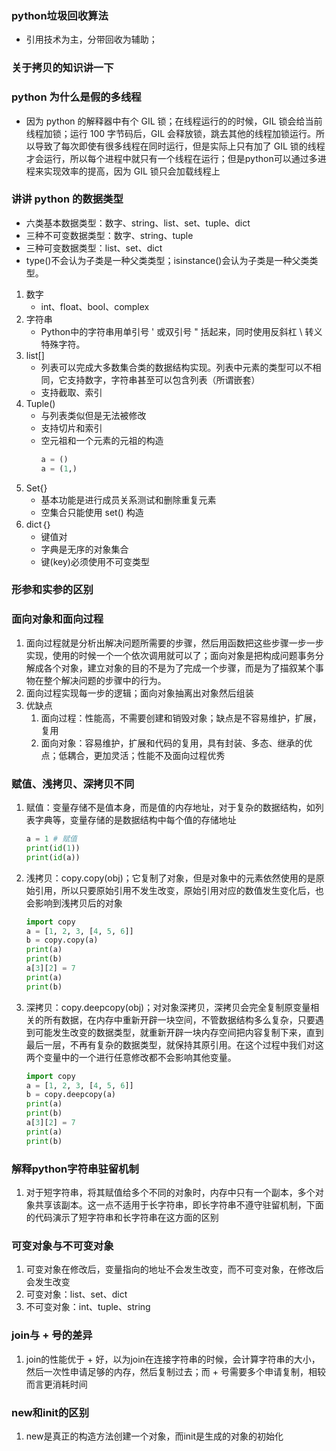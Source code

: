 ### python垃圾回收算法
- 引用技术为主，分带回收为辅助；

### 关于拷贝的知识讲一下

### python 为什么是假的多线程
- 因为 python 的解释器中有个 GIL 锁；在线程运行的的时候，GIL 锁会给当前线程加锁；运行 100 字节码后，GIL 会释放锁，跳去其他的线程加锁运行。所以导致了每次即使有很多线程在同时运行，但是实际上只有加了 GIL 锁的线程才会运行，所以每个进程中就只有一个线程在运行；但是python可以通过多进程来实现效率的提高，因为 GIL 锁只会加载线程上

### 讲讲 python 的数据类型
- 六类基本数据类型：数字、string、list、set、tuple、dict
- 三种不可变数据类型：数字、string、tuple
- 三种可变数据类型：list、set、dict
- type()不会认为子类是一种父类类型；isinstance()会认为子类是一种父类类型。

1.  数字
    - int、float、bool、complex
2.  字符串
    - Python中的字符串用单引号 ' 或双引号 " 括起来，同时使用反斜杠 \ 转义特殊字符。
3.  list[]
    - 列表可以完成大多数集合类的数据结构实现。列表中元素的类型可以不相同，它支持数字，字符串甚至可以包含列表（所谓嵌套）
    - 支持截取、索引
4.  Tuple()
    - 与列表类似但是无法被修改
    - 支持切片和索引
    - 空元祖和一个元素的元祖的构造
        ```python
        a = ()
        a = (1,)
        ```
5.  Set{}
    - 基本功能是进行成员关系测试和删除重复元素
    - 空集合只能使用 set() 构造
6.  dict｛｝
    - 键值对
    - 字典是无序的对象集合
    - 键(key)必须使用不可变类型

### 形参和实参的区别

### 面向对象和面向过程
1.  面向过程就是分析出解决问题所需要的步骤，然后用函数把这些步骤一步一步实现，使用的时候一个一个依次调用就可以了；面向对象是把构成问题事务分解成各个对象，建立对象的目的不是为了完成一个步骤，而是为了描叙某个事物在整个解决问题的步骤中的行为。
2.  面向过程实现每一步的逻辑；面向对象抽离出对象然后组装
3.  优缺点
    1.  面向过程：性能高，不需要创建和销毁对象；缺点是不容易维护，扩展，复用
    2.  面向对象：容易维护，扩展和代码的复用，具有封装、多态、继承的优点；低耦合，更加灵活；性能不及面向过程优秀

### 赋值、浅拷贝、深拷贝不同
1.  赋值：变量存储不是值本身，而是值的内存地址，对于复杂的数据结构，如列表字典等，变量存储的是数据结构中每个值的存储地址
    ```py
    a = 1 # 赋值
    print(id(1))
    print(id(a))
    ```
2.  浅拷贝：copy.copy(obj)；它复制了对象，但是对象中的元素依然使用的是原始引用，所以只要原始引用不发生改变，原始引用对应的数值发生变化后，也会影响到浅拷贝后的对象
    ```py
    import copy
    a = [1, 2, 3, [4, 5, 6]]
    b = copy.copy(a)
    print(a)
    print(b)
    a[3][2] = 7
    print(a)
    print(b)
    ```
3.  深拷贝：copy.deepcopy(obj)；对对象深拷贝，深拷贝会完全复制原变量相关的所有数据，在内存中重新开辟一块空间，不管数据结构多么复杂，只要遇到可能发生改变的数据类型，就重新开辟一块内存空间把内容复制下来，直到最后一层，不再有复杂的数据类型，就保持其原引用。在这个过程中我们对这两个变量中的一个进行任意修改都不会影响其他变量。
    ```py
    import copy
    a = [1, 2, 3, [4, 5, 6]]
    b = copy.deepcopy(a)
    print(a)
    print(b)
    a[3][2] = 7
    print(a)
    print(b)
    ```

### 解释python字符串驻留机制
1.  对于短字符串，将其赋值给多个不同的对象时，内存中只有一个副本，多个对象共享该副本。这一点不适用于长字符串，即长字符串不遵守驻留机制，下面的代码演示了短字符串和长字符串在这方面的区别

### 可变对象与不可变对象
1.  可变对象在修改后，变量指向的地址不会发生改变，而不可变对象，在修改后会发生改变
2.  可变对象：list、set、dict
3.  不可变对象：int、tuple、string

### join与 + 号的差异
1.  join的性能优于 + 好，以为join在连接字符串的时候，会计算字符串的大小，然后一次性申请足够的内存，然后复制过去；而 + 号需要多个申请复制，相较而言更消耗时间

### new和init的区别
1.  new是真正的构造方法创建一个对象，而init是生成的对象的初始化
